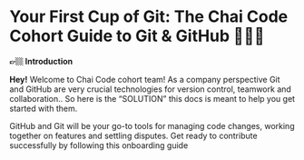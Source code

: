 # Your First Cup of Git: The Chai Code Cohort Guide to Git & GitHub 👨🏼‍💻

<aside> 

**👉🏼 Introduction**
 

**Hey!** Welcome to Chai Code cohort team! As a company perspective Git and GitHub are very crucial technologies for version control, teamwork and collaboration.. So here is the “SOLUTION” this docs is meant to help you get started with them.

GitHub and Git will be your go-to tools for managing code changes, working together on features and settling disputes. Get ready to contribute successfully by following this onboarding guide

</aside>

